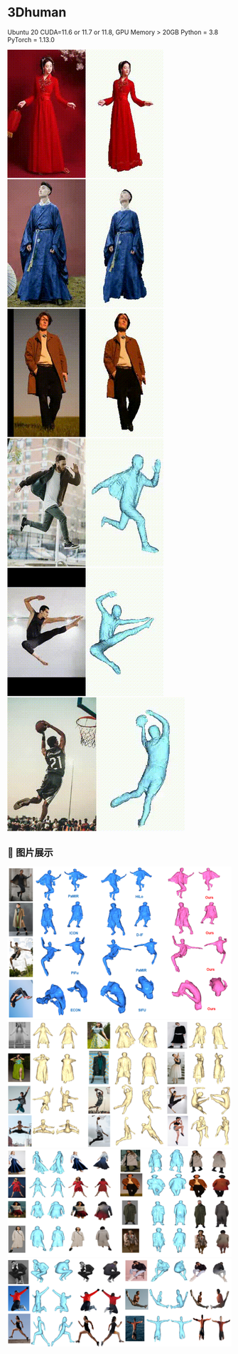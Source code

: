 # 3Dhuman
Ubuntu 20 
CUDA=11.6 or 11.7 or 11.8, GPU Memory > 20GB
Python = 3.8
PyTorch = 1.13.0 




![Demo GIF](examples/output.gif) ![Demo GIF](examples/output2.gif) ![Demo GIF](examples/output4.gif) 
![Demo GIF](examples/d.gif) ![Demo GIF](examples/output3.gif) ![Demo GIF](examples/4.gif) 
## 📸 图片展示
![Image 1](examples/comparsion.PNG)
![Image 2](examples/pose.PNG)
![Image 3](examples/colors_loose.PNG)
![Image 4](examples/colors_pose.PNG)
